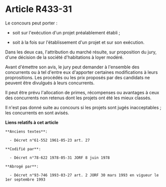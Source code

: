# Article R433-31

Le concours peut porter :

- soit sur l'exécution d'un projet préalablement établi ;

- soit à la fois sur l'établissement d'un projet et sur son exécution.

Dans les deux cas, l'attribution du marché résulte, sur proposition du jury, d'une décision de la société d'habitations à
loyer modéré.

Avant d'émettre son avis, le jury peut demander à l'ensemble des concurrents ou à tel d'entre eux d'apporter certaines
modifications à leurs proprositions. Les procédés ou les prix proposés par des candidats ne peuvent être divulgués à leurs
concurrents.

Il peut être prévu l'allocation de primes, récompenses ou avantages à ceux des concurrents non retenus dont les projets ont
été les mieux classés.

Il n'est pas donné suite au concours si les projets sont jugés inacceptables ; les concurrents en sont avisés.

**Liens relatifs à cet article**

	**Anciens textes**:

	  - Décret n°61-552 1961-05-23 art. 27

	**Codifié par**:

	  - Décret n°78-622 1978-05-31 JORF 8 juin 1978

	**Abrogé par**:

	  - Décret n°93-746 1993-03-27 art. 2 JORF 30 mars 1993 en vigueur le 1er septembre 1993
